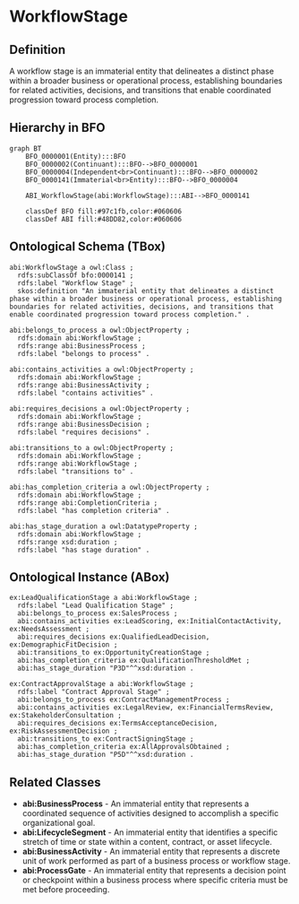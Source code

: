 # WorkflowStage

## Definition
A workflow stage is an immaterial entity that delineates a distinct phase within a broader business or operational process, establishing boundaries for related activities, decisions, and transitions that enable coordinated progression toward process completion.

## Hierarchy in BFO
```mermaid
graph BT
    BFO_0000001(Entity):::BFO
    BFO_0000002(Continuant):::BFO-->BFO_0000001
    BFO_0000004(Independent<br>Continuant):::BFO-->BFO_0000002
    BFO_0000141(Immaterial<br>Entity):::BFO-->BFO_0000004
    
    ABI_WorkflowStage(abi:WorkflowStage):::ABI-->BFO_0000141
    
    classDef BFO fill:#97c1fb,color:#060606
    classDef ABI fill:#48DD82,color:#060606
```

## Ontological Schema (TBox)
```turtle
abi:WorkflowStage a owl:Class ;
  rdfs:subClassOf bfo:0000141 ;
  rdfs:label "Workflow Stage" ;
  skos:definition "An immaterial entity that delineates a distinct phase within a broader business or operational process, establishing boundaries for related activities, decisions, and transitions that enable coordinated progression toward process completion." .

abi:belongs_to_process a owl:ObjectProperty ;
  rdfs:domain abi:WorkflowStage ;
  rdfs:range abi:BusinessProcess ;
  rdfs:label "belongs to process" .

abi:contains_activities a owl:ObjectProperty ;
  rdfs:domain abi:WorkflowStage ;
  rdfs:range abi:BusinessActivity ;
  rdfs:label "contains activities" .

abi:requires_decisions a owl:ObjectProperty ;
  rdfs:domain abi:WorkflowStage ;
  rdfs:range abi:BusinessDecision ;
  rdfs:label "requires decisions" .

abi:transitions_to a owl:ObjectProperty ;
  rdfs:domain abi:WorkflowStage ;
  rdfs:range abi:WorkflowStage ;
  rdfs:label "transitions to" .

abi:has_completion_criteria a owl:ObjectProperty ;
  rdfs:domain abi:WorkflowStage ;
  rdfs:range abi:CompletionCriteria ;
  rdfs:label "has completion criteria" .

abi:has_stage_duration a owl:DatatypeProperty ;
  rdfs:domain abi:WorkflowStage ;
  rdfs:range xsd:duration ;
  rdfs:label "has stage duration" .
```

## Ontological Instance (ABox)
```turtle
ex:LeadQualificationStage a abi:WorkflowStage ;
  rdfs:label "Lead Qualification Stage" ;
  abi:belongs_to_process ex:SalesProcess ;
  abi:contains_activities ex:LeadScoring, ex:InitialContactActivity, ex:NeedsAssessment ;
  abi:requires_decisions ex:QualifiedLeadDecision, ex:DemographicFitDecision ;
  abi:transitions_to ex:OpportunityCreationStage ;
  abi:has_completion_criteria ex:QualificationThresholdMet ;
  abi:has_stage_duration "P3D"^^xsd:duration .

ex:ContractApprovalStage a abi:WorkflowStage ;
  rdfs:label "Contract Approval Stage" ;
  abi:belongs_to_process ex:ContractManagementProcess ;
  abi:contains_activities ex:LegalReview, ex:FinancialTermsReview, ex:StakeholderConsultation ;
  abi:requires_decisions ex:TermsAcceptanceDecision, ex:RiskAssessmentDecision ;
  abi:transitions_to ex:ContractSigningStage ;
  abi:has_completion_criteria ex:AllApprovalsObtained ;
  abi:has_stage_duration "P5D"^^xsd:duration .
```

## Related Classes
- **abi:BusinessProcess** - An immaterial entity that represents a coordinated sequence of activities designed to accomplish a specific organizational goal.
- **abi:LifecycleSegment** - An immaterial entity that identifies a specific stretch of time or state within a content, contract, or asset lifecycle.
- **abi:BusinessActivity** - An immaterial entity that represents a discrete unit of work performed as part of a business process or workflow stage.
- **abi:ProcessGate** - An immaterial entity that represents a decision point or checkpoint within a business process where specific criteria must be met before proceeding. 